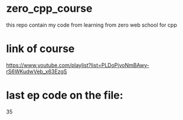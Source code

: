 # zero_cpp_course
this repo contain my code from learning from zero web school for cpp
# link of course
https://www.youtube.com/playlist?list=PLDoPjvoNmBAwy-rS6WKudwVeb_x63EzgS
# last ep code on the file:
35
